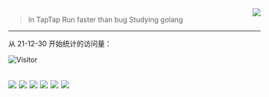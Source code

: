 <a href="https://github.com/Daishengsheng">
  <img align="right" src="https://github-readme-stats.vercel.app/api?username=Daishengsheng&count_private=true&include_all_commits=true&show_icons=true&theme=dracula"/>
</a>

> In TapTap
> Run faster than bug
> Studying golang

---
从 21-12-30 开始统计的访问量：

![Visitor](https://visitor-badge.laobi.icu/badge?page_id=Daishengsheng.github)

![](https://img.shields.io/badge/-python-yellow)  ![](https://img.shields.io/badge/-Java-green) ![](https://img.shields.io/badge/-Javascript-orange) ![](https://img.shields.io/badge/-Html-red) ![](https://img.shields.io/badge/-CSS-blue) ![](https://img.shields.io/badge/-C%2B%2B-brightgreen)
---
